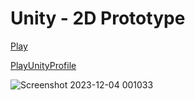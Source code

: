 # Unity - 2D Prototype

[Play](https://play.unity.com/mg/other/test2dprotptype)

[PlayUnityProfile](https://play.unity.com/u/bilinmeyen3)

![Screenshot 2023-12-04 001033](https://github.com/oguzhanoxel/unity-2d-prototype/assets/54795142/c7e26dc2-355f-4ebf-9c7a-f6265bbff951)
